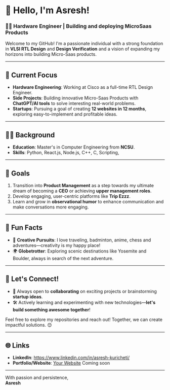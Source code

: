 # 👋 Hello, I'm Asresh!

### 👨‍💻 Hardware Engineer | Building and deploying MicroSaas Products
Welcome to my GitHub! I'm a passionate individual with a strong foundation in **VLSI RTL Design** and **Design Verification** and a vision of expanding my horizons into building Micro-Saas products.

---

## 🔭 Current Focus
- **Hardware Engineering**: Working at Cisco as a full-time RTL Design Engineer.
- **Side Projects**: Building innovative Micro-Saas Products with **ChatGPT/AI tools** to solve interesting real-world problems.
- **Startups**: Pursuing a goal of creating **12 websites in 12 months**, exploring easy-to-implement and profitable ideas.
---

## 🧑‍🎓 Background
- **Education**: Master's in Computer Engineering from **NCSU**.
- **Skills**: Python, React.js, Node.js, C++, C, Scripting, 
---

## 🚀 Goals
1. Transition into **Product Management** as a step towards my ultimate dream of becoming a **CEO** or achieving **upper management roles**.
2. Develop engaging, user-centric platforms like **Trip Ezzz**.
3. Learn and grow in **observational humor** to enhance communication and make conversations more engaging.

---

## 🌟 Fun Facts
- 🎨 **Creative Pursuits**: I love traveling, badminton, anime, chess and adventures—creativity is my happy place!
- 🌍 **Globetrotter**: Exploring scenic destinations like Yosemite and Boulder, always in search of the next adventure.

---

## 💬 Let's Connect!
- 📝 Always open to **collaborating** on exciting projects or brainstorming **startup ideas**.
- 🛠️ Actively learning and experimenting with new technologies—**let's build something awesome together**!

Feel free to explore my repositories and reach out! Together, we can create impactful solutions. 😊

---

## 🌐 Links
- **LinkedIn**: https://www.linkedin.com/in/asresh-kuricheti/  
- **Portfolio/Website**: [Your Website](https://www.example.com)  Coming soon

---

With passion and persistence,  
**Asresh**
